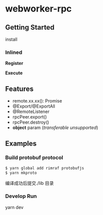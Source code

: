 # webworker-rpc


## Getting Started
install

### Inlined
**Register**

**Execute**

## Features
* remote.xx.xx(): Promise
* @Export/@ExportAll
* @RemoteListener
* rpcPeer.export()
* rpcPeer.destroy()
* **object** param (*transferable unsupported*)

## Examples

### Build protobuf protocol
```bash
$ yarn global add rimraf protobufjs
$ yarn mkproto
```
编译成功后提交./lib 目录


### Develop Run
yarn dev
